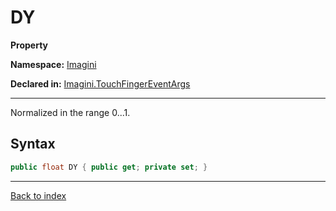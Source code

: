 # DY

**Property**

**Namespace:** [Imagini](Imagini.md)

**Declared in:** [Imagini.TouchFingerEventArgs](Imagini.TouchFingerEventArgs.md)

------



Normalized in the range 0...1.


## Syntax

```csharp
public float DY { public get; private set; }
```

------

[Back to index](index.md)